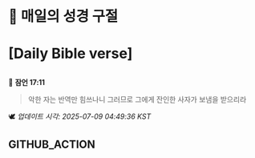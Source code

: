 # 🙏 매일의 성경 구절
# [Daily Bible verse]
##
<!-- START_BIBLE_VERSE -->
📖 **잠언 17:11**
> 악한 자는 반역만 힘쓰나니 그러므로 그에게 잔인한 사자가 보냄을 받으리라

🕊️ _업데이트 시각: 2025-07-09 04:49:36 KST_
  <!-- END_BIBLE_VERSE -->
## GITHUB_ACTION
